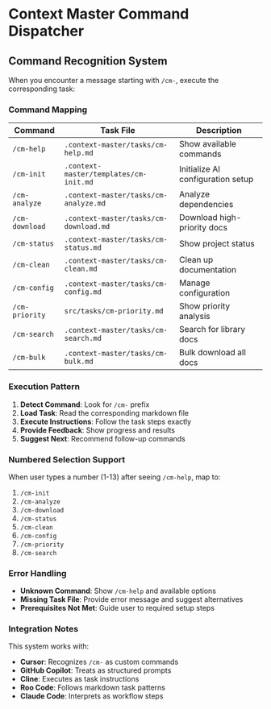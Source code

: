 # Context Master Command Dispatcher

## Command Recognition System

When you encounter a message starting with `/cm-`, execute the corresponding task:

### Command Mapping

| Command | Task File | Description |
|---------|-----------|-------------|
| `/cm-help` | `.context-master/tasks/cm-help.md` | Show available commands |
| `/cm-init` | `.context-master/templates/cm-init.md` | Initialize AI configuration setup |
| `/cm-analyze` | `.context-master/tasks/cm-analyze.md` | Analyze dependencies |
| `/cm-download` | `.context-master/tasks/cm-download.md` | Download high-priority docs |
| `/cm-status` | `.context-master/tasks/cm-status.md` | Show project status |
| `/cm-clean` | `.context-master/tasks/cm-clean.md` | Clean up documentation |
| `/cm-config` | `.context-master/tasks/cm-config.md` | Manage configuration |
| `/cm-priority` | `src/tasks/cm-priority.md` | Show priority analysis |
| `/cm-search` | `.context-master/tasks/cm-search.md` | Search for library docs |
| `/cm-bulk` | `.context-master/tasks/cm-bulk.md` | Bulk download all docs |

### Execution Pattern

1. **Detect Command**: Look for `/cm-` prefix
2. **Load Task**: Read the corresponding markdown file
3. **Execute Instructions**: Follow the task steps exactly
4. **Provide Feedback**: Show progress and results
5. **Suggest Next**: Recommend follow-up commands

### Numbered Selection Support

When user types a number (1-13) after seeing `/cm-help`, map to:
1. `/cm-init`
2. `/cm-analyze`  
3. `/cm-download`
4. `/cm-status`
5. `/cm-clean`
6. `/cm-config`
7. `/cm-priority`
8. `/cm-search`

### Error Handling

- **Unknown Command**: Show `/cm-help` and available options
- **Missing Task File**: Provide error message and suggest alternatives
- **Prerequisites Not Met**: Guide user to required setup steps

### Integration Notes

This system works with:
- **Cursor**: Recognizes `/cm-` as custom commands
- **GitHub Copilot**: Treats as structured prompts
- **Cline**: Executes as task instructions
- **Roo Code**: Follows markdown task patterns
- **Claude Code**: Interprets as workflow steps